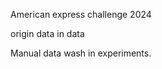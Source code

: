 <!--
 * @Author: Zhen Liu lzhen.dev@outlook.com
 * @CreateDate: Do not edit
 * @LastEditors: Zhen Liu lzhen.dev@outlook.com
 * @LastEditTime: 2024-02-22
 * @Description: 
 * 
 * Copyright (c) 2024 by HernandoR lzhen.dev@outlook.com, All Rights Reserved. 
-->
American express challenge 2024

origin data in data

Manual data wash in experiments.